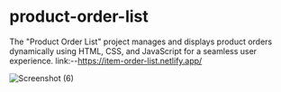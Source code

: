 # product-order-list
The "Product Order List" project manages and displays product orders dynamically using HTML, CSS, and JavaScript for a seamless user experience.
link:--https://item-order-list.netlify.app/







![Screenshot (6)](https://github.com/user-attachments/assets/3fd5b833-af3b-46ae-b312-5e5df27ee069)

